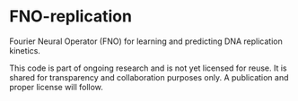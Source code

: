 # FNO-replication

Fourier Neural Operator (FNO) for learning and predicting DNA replication kinetics.

This code is part of ongoing research and is not yet licensed for reuse. It is shared for transparency and collaboration purposes only. A publication and proper license will follow.
